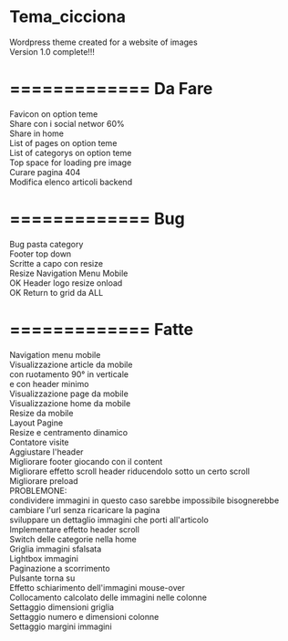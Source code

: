 Tema_cicciona
=============
Wordpress theme created for a website of images<br/>
Version 1.0 complete!!!

=============
Da Fare
=============

Favicon on option teme<br/>
Share con i social networ 60%<br/>
Share in home<br/>
List of pages on option teme<br/>
List of categorys on option teme<br/>
Top space for loading pre image<br/>
Curare pagina 404<br/>
Modifica elenco articoli backend<br/>

=============
Bug
=============

Bug pasta category<br/>
Footer top down<br/>
Scritte a capo con resize<br/>
Resize Navigation Menu Mobile<br/>
OK Header logo resize onload<br/>
OK Return to grid da ALL<br/>

=============
Fatte
=============
Navigation menu mobile<br/>
Visualizzazione article da mobile<br/>
  con ruotamento 90° in verticale<br/>
  e con header minimo<br/>
Visualizzazione page da mobile<br/>
Visualizzazione home da mobile<br/>
Resize da mobile<br/>
Layout Pagine<br/>
Resize e centramento dinamico<br/>
Contatore visite<br/>
Aggiustare l'header<br/>
Migliorare footer giocando con il content<br/>
Migliorare effetto scroll header riducendolo sotto un certo scroll<br/>
Migliorare preload<br/>
PROBLEMONE:<br/>
  condividere immagini in questo caso sarebbe impossibile
    bisognerebbe cambiare l'url senza ricaricare la pagina<br/>
    sviluppare un dettaglio immagini che porti all'articolo<br/>
Implementare effetto header scroll<br/>
Switch delle categorie nella home<br/>
Griglia immagini sfalsata<br/>
Lightbox immagini<br/>
Paginazione a scorrimento<br/>
Pulsante torna su<br/>
Effetto schiarimento dell'immagini mouse-over<br/>
Collocamento calcolato delle immagini nelle colonne<br/>
Settaggio dimensioni griglia<br/>
Settaggio numero e dimensioni colonne<br/>
Settaggio margini immagini<br/>
